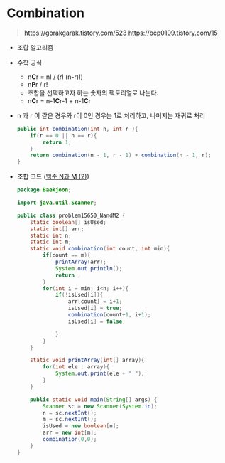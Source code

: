 # Combination
> https://gorakgarak.tistory.com/523
> https://bcp0109.tistory.com/15


- 조합 알고리즘

- 수학 공식
    - n**C**r = n! / (r! (n-r)!)
    - n**P**r / r!
    - 조합을 선택하고자 하는 숫자의 팩토리얼로 나눈다.
    - n**C**r = n-1**C**r-1 + n-1**C**r
    
- n 과 r 이 같은 경우와 r이 0인 경우는 1로 처리하고, 나머지는 재귀로 처리
    ```java
    public int combination(int n, int r ){
        if(r == 0 || n == r){
            return 1;
        }
        return combination(n - 1, r - 1) + combination(n - 1, r);
    }
    ```

- 조합 코드 ([백준 N과 M (2)](https://www.acmicpc.net/problem/15650))

  ```java
  package Baekjoon;
  
  import java.util.Scanner;
  
  public class problem15650_NandM2 {
      static boolean[] isUsed;
      static int[] arr;
      static int n;
      static int m;
      static void combination(int count, int min){
          if(count == m){
              printArray(arr);
              System.out.println();
              return ;
          }
          for(int i = min; i<n; i++){
              if(!isUsed[i]){
                  arr[count] = i+1;
                  isUsed[i] = true;
                  combination(count+1, i+1);
                  isUsed[i] = false;
  
              }
          }
      }
  
      static void printArray(int[] array){
          for(int ele : array){
              System.out.print(ele + " ");
          }
      }
  
      public static void main(String[] args) {
          Scanner sc = new Scanner(System.in);
          n = sc.nextInt();
          m = sc.nextInt();
          isUsed = new boolean[n];
          arr = new int[m];
          combination(0,0);
      }
  }
  ```

  

  
